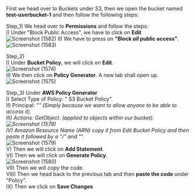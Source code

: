 First we head over to Buckets under S3, then we open the bucket named <b>test-userbucket-1</b> and then follow the following steps:  

Step_1) We head over to <b>Permissions</b> and follow the steps:   
      I) Under "Block Public Access",  we have to click on <b>Edit</b>   
      ![Screenshot (1582)](https://github.com/Faysal-Ezaz/Project_AWS/assets/95119493/f03f2bc0-20de-426e-bcc4-0df8e6f79654)
      II) We have to press on <b>"Block <i>all</i> public access"</b>.    
      ![Screenshot (1583)](https://github.com/Faysal-Ezaz/Project_AWS/assets/95119493/92a93499-dacf-4f0e-b595-33dba760edef)  
      

Step_2)  
      I) Under <b>Bucket Policy</b>, we will click on <b>Edit</b>.  
      ![Screenshot (1574)](https://github.com/Faysal-Ezaz/Project_AWS/assets/95119493/6cadfc12-cbfe-420d-ac05-6790cb5e5fbb)  
      II) We then click on <b>Policy Generator</b>.  A new tab shall open up.  
      ![Screenshot (1575)](https://github.com/Faysal-Ezaz/Project_AWS/assets/95119493/c5f9a214-012f-439f-a6a5-4e375ae0afb7)  
      

Step_3) Under <b>AWS Policy Generator</b>  
      I) Select Type of Policy: " S3 Bucket Policy".  
      II) Principal: "*" (Simply because we want to allow anyone to be able to access it).  
      III) Actions: GetObject.  (applied to objects within our bucket).    
      ![Screenshot (1578)](https://github.com/Faysal-Ezaz/Project_AWS/assets/95119493/bf52fd61-eada-430c-be1e-35789267886f)  
      IV) Amazon Resource Name (ARN) copy it from Edit Bucket Policy and then paste it followed by a "/" and "*".  
      ![Screenshot (1579)](https://github.com/Faysal-Ezaz/Project_AWS/assets/95119493/13e1875e-3c0b-427c-a8d5-b0beff2764eb)  
      V) Then we will click on <b>Add Statement</b>.  
      VI) Then we will click on <b>Generate Policy</b>.    
      ![Screenshot (1580)](https://github.com/Faysal-Ezaz/Project_AWS/assets/95119493/56237105-6d5c-4db9-869c-1ad322c6b3ab)  
      VII) Then we will <i>copy</i> the code.  
      VIII) Then we head back to the previous tab and then <b>paste the code</b> under "Policy".  
      IX) Then we click on <b>Save Changes</b>
